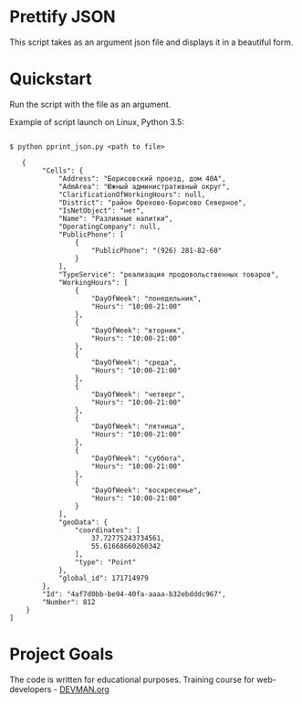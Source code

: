 # Prettify JSON

This script takes as an argument json file and displays it in a beautiful form.
# Quickstart

Run the script with the file as an argument.

Example of script launch on Linux, Python 3.5:

```#!bash

$ python pprint_json.py <path to file>

   {
        "Cells": {
            "Address": "Борисовский проезд, дом 40А",
            "AdmArea": "Южный административный округ",
            "ClarificationOfWorkingHours": null,
            "District": "район Орехово-Борисово Северное",
            "IsNetObject": "нет",
            "Name": "Разливные напитки",
            "OperatingCompany": null,
            "PublicPhone": [
                {
                    "PublicPhone": "(926) 281-82-60"
                }
            ],
            "TypeService": "реализация продовольственных товаров",
            "WorkingHours": [
                {
                    "DayOfWeek": "понедельник",
                    "Hours": "10:00-21:00"
                },
                {
                    "DayOfWeek": "вторник",
                    "Hours": "10:00-21:00"
                },
                {
                    "DayOfWeek": "среда",
                    "Hours": "10:00-21:00"
                },
                {
                    "DayOfWeek": "четверг",
                    "Hours": "10:00-21:00"
                },
                {
                    "DayOfWeek": "пятница",
                    "Hours": "10:00-21:00"
                },
                {
                    "DayOfWeek": "суббота",
                    "Hours": "10:00-21:00"
                },
                {
                    "DayOfWeek": "воскресенье",
                    "Hours": "10:00-21:00"
                }
            ],
            "geoData": {
                "coordinates": [
                    37.72775243734561,
                    55.61668660260342
                ],
                "type": "Point"
            },
            "global_id": 171714979
        },
        "Id": "4af7d0bb-be94-40fa-aaaa-b32ebdddc967",
        "Number": 812
    }
]
```

# Project Goals

The code is written for educational purposes. Training course for web-developers - [DEVMAN.org](https://devman.org)
